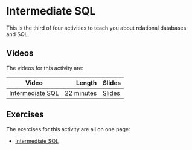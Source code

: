 # Intermediate SQL

This is the third of four activities to teach you about relational databases and SQL.

## Videos

The videos for this activity are:

| Video | Length | Slides |
|-------|-------:|--------|
|[Intermediate SQL](https://web.microsoftstream.com/video/455af5a1-bcca-4378-a0e1-6b52891b20a4) | 22 minutes | [Slides](https://uob-my.sharepoint.com/:b:/g/personal/me17847_bristol_ac_uk/EWv9-8AjCwpBpO0V9einLsEBczmpJKUD3UsrFBzYbe_i8A?e=i3TGr0) | 

## Exercises

The exercises for this activity are all on one page:

  - [Intermediate SQL](./exercises.md)
